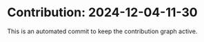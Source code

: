 # Contribution: 2024-12-04-11-30
This is an automated commit to keep the contribution graph active.
